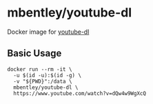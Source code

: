 # mbentley/youtube-dl

Docker image for [youtube-dl](https://github.com/ytdl-org/youtube-dl)

## Basic Usage

```
docker run --rm -it \
  -u $(id -u):$(id -g) \
  -v "${PWD}":/data \
  mbentley/youtube-dl \
  https://www.youtube.com/watch?v=dQw4w9WgXcQ
```

